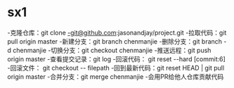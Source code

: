 # sx1
-克隆仓库：git clone -git@github.com:jasonandjay/project.git
-拉取代码：git pull origin master
-新建分支：git branch chenmanjie
-删除分支：git branch -d chenmanjie
-切换分支：git checkout chenmanjie
-推送远程：git push origin master
-查看提交记录：git log
-回滚代码： git reset --hard [commit:6]
-回滚文件： git checkout -- filepath
-回到最新代码：git reset HEAD | git pull origin master
-合并分支：git merge chenmanjie
-会用PR给他人仓库贡献代码
